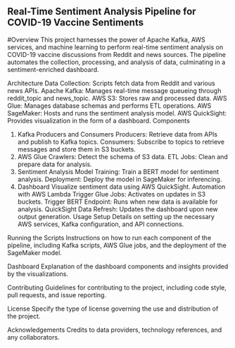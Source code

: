 ## Real-Time Sentiment Analysis Pipeline for COVID-19 Vaccine Sentiments
#Overview
This project harnesses the power of Apache Kafka, AWS services, and machine learning to perform real-time sentiment analysis on COVID-19 vaccine discussions from Reddit and news sources. The pipeline automates the collection, processing, and analysis of data, culminating in a sentiment-enriched dashboard.

Architecture
Data Collection: Scripts fetch data from Reddit and various news APIs.
Apache Kafka: Manages real-time message queueing through reddit_topic and news_topic.
AWS S3: Stores raw and processed data.
AWS Glue: Manages database schemas and performs ETL operations.
AWS SageMaker: Hosts and runs the sentiment analysis model.
AWS QuickSight: Provides visualization in the form of a dashboard.
Components
1. Kafka Producers and Consumers
Producers: Retrieve data from APIs and publish to Kafka topics.
Consumers: Subscribe to topics to retrieve messages and store them in S3 buckets.
2. AWS Glue
Crawlers: Detect the schema of S3 data.
ETL Jobs: Clean and prepare data for analysis.
3. Sentiment Analysis
Model Training: Train a BERT model for sentiment analysis.
Deployment: Deploy the model in SageMaker for inferencing.
4. Dashboard
Visualize sentiment data using AWS QuickSight.
Automation with AWS Lambda
Trigger Glue Jobs: Activates on updates in S3 buckets.
Trigger BERT Endpoint: Runs when new data is available for analysis.
QuickSight Data Refresh: Updates the dashboard upon new output generation.
Usage
Setup
Details on setting up the necessary AWS services, Kafka configuration, and API connections.

Running the Scripts
Instructions on how to run each component of the pipeline, including Kafka scripts, AWS Glue jobs, and the deployment of the SageMaker model.

Dashboard
Explanation of the dashboard components and insights provided by the visualizations.

Contributing
Guidelines for contributing to the project, including code style, pull requests, and issue reporting.

License
Specify the type of license governing the use and distribution of the project.

Acknowledgements
Credits to data providers, technology references, and any collaborators.
